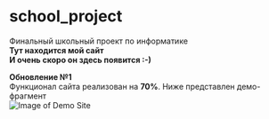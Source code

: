 # school_project
Финальный школьный проект по информатике\
**Тут находится мой сайт**\
**И очень скоро он здесь появится :-)**

**Обновление №1**\
Функционал сайта реализован на **70%**. Ниже представлен демо-фрагмент\
![Image of Demo Site](https://i.imgur.com/aON2TFU.jpg)
